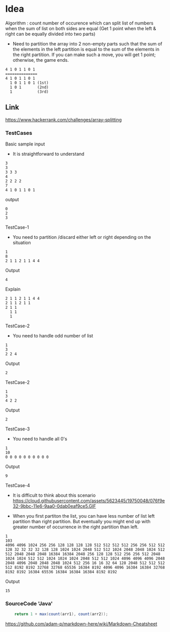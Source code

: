 
# Idea

Algorithm : count number of occurence which can split list of numbers when the sum of list on both sides are equal
             (Get 1 point when the left & right can be equally divided into two parts)
 - Need to partition the array into 2 non-empty parts such that the sum of the elements in the left partition is equal to the sum of the elements in the right partition. If you can make such a move, you will get 1 point; otherwise, the game ends.
	     
```
4 1 0 1 1 0 1
==============
4 1 0 1 1 0 1
  1 0 1 1 0 1 (1st)
  1 0 1       (2nd)
  1           (3rd)

```

## Link
https://www.hackerrank.com/challenges/array-splitting


### TestCases 


Basic sample input
- It is straightforward to understand
```
3
3
3 3 3
4
2 2 2 2
7
4 1 0 1 1 0 1
```
output
```
0
2
3
```


TestCase-1
- You need to partition /discard either left or right depending on the situation
```
1
8
2 1 1 2 1 1 4 4
```
Output
```
4
```
Explain
```
2 1 1 2 1 1 4 4
2 1 1 2 1 1
2 1 1
  1 1
  1
```



TestCase-2
- You need to handle odd number of list
```
1
3
2 2 4
```
Output
```
2
```


TestCase-2
```
1
3
4 2 2
```
Output
```
2
```

TestCase-3
- You need to handle all 0's 
```
1
10
0 0 0 0 0 0 0 0 0 0
```
Output
```
9
```

TestCase-4
- It is difficult to think about this scenario
https://cloud.githubusercontent.com/assets/5623445/19750048/076f9e32-9bbc-11e6-9aa0-0dab0eaf9ce5.GIF

* When you first partiton the list, you can have less number of list left partition than right partition.
  But eventually you might end up with greater number of occurrence in the right partition than left.
```
1
103
4096 4096 1024 256 256 128 128 128 128 512 512 512 512 256 256 512 512 128 32 32 32 32 128 128 1024 1024 2048 512 512 1024 2048 2048 1024 512 512 2048 2048 2048 16384 16384 2048 256 128 128 512 256 256 512 2048 1024 1024 512 512 1024 1024 1024 2048 512 512 1024 4096 4096 4096 2048 2048 4096 2048 2048 2048 1024 512 256 16 16 32 64 128 2048 512 512 512 512 8192 8192 32768 32768 65536 16384 8192 4096 4096 16384 16384 32768 8192 8192 16384 65536 16384 16384 16384 8192 8192
```
Output
```
15
```

### SourceCode 'Java' 



```java
	return 1 + max(count(arr1), count(arr2));
```
https://github.com/adam-p/markdown-here/wiki/Markdown-Cheatsheet
